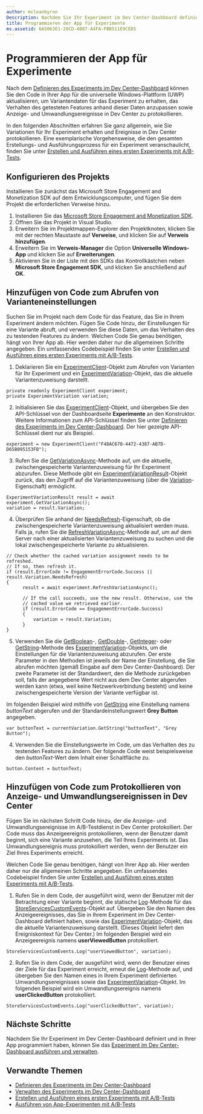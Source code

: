 ```yaml
---
author: mcleanbyron
Description: Nachdem Sie Ihr Experiment im Dev Center-Dashboard definiert haben, können Sie es in Ihrer App programmieren.
title: Programmieren der App für Experimente
ms.assetid: 6A5063E1-28CD-4087-A4FA-FBB511E9CED5
---
```


# Programmieren der App für Experimente

Nach dem [Definieren des Experiments im Dev Center-Dashboard](define-your-experiment-in-the-dev-center-dashboard.md) können Sie den Code in Ihrer App für die universelle Windows-Plattform (UWP) aktualisieren, um Variantendaten für das Experiment zu erhalten, das Verhalten des getesteten Features anhand dieser Daten anzupassen sowie Anzeige- und Umwandlungsereignisse in Dev Center zu protokollieren.

In den folgenden Abschnitten erfahren Sie ganz allgemein, wie Sie Variationen für Ihr Experiment erhalten und Ereignisse in Dev Center protokollieren. Eine exemplarische Vorgehensweise, die den gesamten Erstellungs- und Ausführungsprozess für ein Experiment veranschaulicht, finden Sie unter [Erstellen und Ausführen eines ersten Experiments mit A/B-Tests](create-and-run-your-first-experiment-with-a-b-testing.md).

## Konfigurieren des Projekts

Installieren Sie zunächst das Microsoft Store Engagement and Monetization SDK auf dem Entwicklungscomputer, und fügen Sie dem Projekt die erforderlichen Verweise hinzu.

1. Installieren Sie das [Microsoft Store Engagement and Monetization SDK](http://aka.ms/store-em-sdk).
2. Öffnen Sie das Projekt in Visual Studio.
3. Erweitern Sie im Projektmappen-Explorer den Projektknoten, klicken Sie mit der rechten Maustaste auf **Verweise**, und klicken Sie auf **Verweis hinzufügen**.
3. Erweitern Sie im **Verweis-Manager** die Option **Universelle Windows-App** und klicken Sie auf **Erweiterungen**.
4. Aktivieren Sie in der Liste mit den SDKs das Kontrollkästchen neben **Microsoft Store Engagement SDK**, und klicken Sie anschließend auf **OK**.

## Hinzufügen von Code zum Abrufen von Varianteneinstellungen

Suchen Sie im Projekt nach dem Code für das Feature, das Sie in Ihrem Experiment ändern möchten. Fügen Sie Code hinzu, der Einstellungen für eine Variante abruft, und verwenden Sie diese Daten, um das Verhalten des zu testenden Features zu ändern. Welchen Code Sie genau benötigen, hängt von Ihrer App ab. Hier werden daher nur die allgemeinen Schritte angegeben. Ein umfassendes Codebeispiel finden Sie unter [Erstellen und Ausführen eines ersten Experiments mit A/B-Tests](create-and-run-your-first-experiment-with-a-b-testing.md).

1. Deklarieren Sie ein [ExperimentClient](https://msdn.microsoft.com/library/windows/apps/microsoft.services.store.engagement.experimentclient.aspx)-Objekt zum Abrufen von Varianten für Ihr Experiment und ein [ExperimentVariation](https://msdn.microsoft.com/library/windows/apps/microsoft.services.store.engagement.experimentvariation.aspx)-Objekt, das die aktuelle Variantenzuweisung darstellt.
```CSharp
private readonly ExperimentClient experiment;
private ExperimentVariation variation;
```

2. Initialisieren Sie das [ExperimentClient](https://msdn.microsoft.com/library/windows/apps/microsoft.services.store.engagement.experimentclient.aspx)-Objekt, und übergeben Sie den API-Schlüssel von der Dashboardseite **Experimente** an den Konstruktor. Weitere Informationen zum API-Schlüssel finden Sie unter [Definieren des Experiments im Dev Center-Dashboard](define-your-experiment-in-the-dev-center-dashboard.md#generate-an-api-key). Der hier gezeigte API-Schlüssel dient nur als Beispiel.
```CSharp
experiment = new ExperimentClient("F48AC670-4472-4387-AB7D-D65B095153FB");
```

3. Rufen Sie die [GetVariationAsync](https://msdn.microsoft.com/library/windows/apps/microsoft.services.store.engagement.experimentclient.getvariationasync.aspx)-Methode auf, um die aktuelle, zwischengespeicherte Variantenzuweisung für Ihr Experiment abzurufen. Diese Methode gibt ein [ExperimentVariationResult](https://msdn.microsoft.com/library/windows/apps/microsoft.services.store.engagement.experimentvariationresult.aspx)-Objekt zurück, das den Zugriff auf die Variantenzuweisung (über die [Variation](https://msdn.microsoft.com/library/windows/apps/microsoft.services.store.engagement.experimentvariationresult.variation.aspx)-Eigenschaft) ermöglicht.
```CSharp
ExperimentVariationResult result = await experiment.GetVariationAsync();
variation = result.Variation;
```

4. Überprüfen Sie anhand der [NeedsRefresh](https://msdn.microsoft.com/library/windows/apps/microsoft.services.store.engagement.experimentvariation.needsrefresh.aspx)-Eigenschaft, ob die zwischengespeicherte Variantenzuweisung aktualisiert werden muss. Falls ja, rufen Sie die [RefreshVariationAsync](https://msdn.microsoft.com/library/windows/apps/microsoft.services.store.engagement.experimentclient.refreshvariationasync.aspx)-Methode auf, um auf dem Server nach einer aktualisierten Variantenzuweisung zu suchen und die lokal zwischengespeicherte Variante zu aktualisieren.
```CSharp
// Check whether the cached variation assignment needs to be refreshed.
// If so, then refresh it.
if (result.ErrorCode != EngagementErrorCode.Success || result.Variation.NeedsRefresh)
{
      result = await experiment.RefreshVariationAsync();

      // If the call succeeds, use the new result. Otherwise, use the
      // cached value we retrieved earlier.
      if (result.ErrorCode == EngagementErrorCode.Success)
      {
          variation = result.Variation;
      }
}
```

5. Verwenden Sie die [GetBoolean](https://msdn.microsoft.com/library/windows/apps/microsoft.services.store.engagement.experimentvariation.getboolean.aspx)-, [GetDouble](https://msdn.microsoft.com/library/windows/apps/microsoft.services.store.engagement.experimentvariation.getdouble.aspx)-, [GetInteger](https://msdn.microsoft.com/library/windows/apps/microsoft.services.store.engagement.experimentvariation.getinteger.aspx)- oder [GetString](https://msdn.microsoft.com/library/windows/apps/microsoft.services.store.engagement.experimentvariation.getstring.aspx)-Methode des [ExperimentVariation](https://msdn.microsoft.com/library/windows/apps/microsoft.services.store.engagement.experimentvariation.aspx)-Objekts, um die Einstellungen für die Variantenzuweisung abzurufen. Der erste Parameter in den Methoden ist jeweils der Name der Einstellung, die Sie abrufen möchten (gemäß Eingabe auf dem Dev Center-Dashboard). Der zweite Parameter ist der Standardwert, den die Methode zurückgeben soll, falls der angegebene Wert nicht aus dem Dev Center abgerufen werden kann (etwa, weil keine Netzwerkverbindung besteht) und keine zwischengespeicherte Version der Variante verfügbar ist.

  Im folgenden Beispiel wird mithilfe von [GetString](https://msdn.microsoft.com/library/windows/apps/microsoft.services.store.engagement.experimentvariation.getstring.aspx) eine Einstellung namens *buttonText* abgerufen und der Standardeinstellungswert **Grey Button** angegeben.
```CSharp
var buttonText = currentVariation.GetString("buttonText", "Grey Button");
```
4. Verwenden Sie die Einstellungswerte im Code, um das Verhalten des zu testenden Features zu ändern. Der folgende Code weist beispielsweise den *buttonText*-Wert dem Inhalt einer Schaltfläche zu.
```CSharp
button.Content = buttonText;
```

## Hinzufügen von Code zum Protokollieren von Anzeige- und Umwandlungsereignissen in Dev Center

Fügen Sie im nächsten Schritt Code hinzu, der die Anzeige- und Umwandlungsereignisse im A/B-Testdienst in Dev Center protokolliert. Der Code muss das Anzeigeereignis protokollieren, wenn der Benutzer damit beginnt, sich eine Variante anzusehen, die Teil Ihres Experiments ist. Das Umwandlungsereignis muss protokolliert werden, wenn der Benutzer ein Ziel Ihres Experiments erreicht.

Welchen Code Sie genau benötigen, hängt von Ihrer App ab. Hier werden daher nur die allgemeinen Schritte angegeben. Ein umfassendes Codebeispiel finden Sie unter [Erstellen und Ausführen eines ersten Experiments mit A/B-Tests](create-and-run-your-first-experiment-with-a-b-testing.md).

1. Rufen Sie in dem Code, der ausgeführt wird, wenn der Benutzer mit der Betrachtung einer Variante beginnt, die statische [Log](https://msdn.microsoft.com/library/windows/apps/microsoft.services.store.engagement.storeservicescustomevents.log.aspx)-Methode für das [StoreServicesCustomEvents](https://msdn.microsoft.com/library/windows/apps/microsoft.services.store.engagement.storeservicescustomevents.aspx)-Objekt auf. Übergeben Sie den Namen des Anzeigeereignisses, das Sie in Ihrem Experiment im Dev Center-Dashboard definiert haben, sowie das [ExperimentVariation](https://msdn.microsoft.com/library/windows/apps/microsoft.services.store.engagement.experimentvariation.aspx)-Objekt, das die aktuelle Variantenzuweisung darstellt. (Dieses Objekt liefert den Ereigniskontext für Dev Center.) Im folgenden Beispiel wird ein Anzeigeereignis namens **userViewedButton** protokolliert.
```CSharp
StoreServicesCustomEvents.Log("userViewedButton", variation);
```
2. Rufen Sie in dem Code, der ausgeführt wird, wenn der Benutzer eines der Ziele für das Experiment erreicht, erneut die [Log](https://msdn.microsoft.com/library/windows/apps/microsoft.services.store.engagement.storeservicescustomevents.log.aspx)-Methode auf, und übergeben Sie den Namen eines in Ihrem Experiment definierten Umwandlungsereignisses sowie das [ExperimentVariation](https://msdn.microsoft.com/library/windows/apps/microsoft.services.store.engagement.experimentvariation.aspx)-Objekt. Im folgenden Beispiel wird ein Umwandlungsereignis namens **userClickedButton** protokolliert.
```CSharp
StoreServicesCustomEvents.Log("userClickedButton", variation);
```

## Nächste Schritte

Nachdem Sie Ihr Experiment im Dev Center-Dashboard definiert und in Ihrer App programmiert haben, können Sie das [Experiment im Dev Center-Dashboard ausführen und verwalten](manage-your-experiment.md).

## Verwandte Themen

  * [Definieren des Experiments im Dev Center-Dashboard](define-your-experiment-in-the-dev-center-dashboard.md)
  * [Verwalten des Experiments im Dev Center-Dashboard](manage-your-experiment.md)
  * [Erstellen und Ausführen eines ersten Experiments mit A/B-Tests](create-and-run-your-first-experiment-with-a-b-testing.md)
  * [Ausführen von App-Experimenten mit A/B-Tests](run-app-experiments-with-a-b-testing.md)


<!--HONumber=May16_HO2-->


